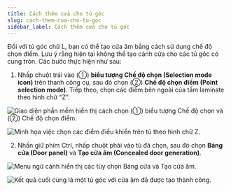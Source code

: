 ```yaml
---
title: Cách thêm cửa cho tủ góc
slug: cach-them-cua-cho-tu-goc
sidebar_label: Cách thêm cửa cho tủ góc
---
```


Đối với tủ góc chữ L, bạn có thể tạo cửa âm bằng cách sử dụng chế độ chọn điểm. Lưu ý rằng hiện tại không thể tạo cánh cửa cho các tủ góc có cung tròn. Các bước thực hiện như sau:

1. Nhấp chuột trái vào (①) **biểu tượng Chế độ chọn (Selection mode icon)** trên thanh công cụ, sau đó chọn (②) **Chế độ chọn điểm (Point selection mode)**. Tiếp theo, chọn các điểm bên ngoài của tấm laminate theo hình chữ "Z".

![Giao diện phần mềm hiển thị cách chọn (①) biểu tượng Chế độ chọn và (②) Chế độ chọn điểm.](https://storage.googleapis.com/jegavn_kb/images/666d4759-914a-4d17-be46-1037e15484bf.png)

![Minh họa việc chọn các điểm điều khiển trên tủ theo hình chữ Z.](https://storage.googleapis.com/jegavn_kb/images/b1cffa27-e1a2-466f-8bf0-12313a60aca4.png)

2. Nhấn giữ phím Ctrl, nhấp chuột phải vào tủ đã chọn, sau đó chọn **Bảng cửa (Door panel)** và **Tạo cửa âm (Concealed door generation)**.

![Menu ngữ cảnh hiển thị các tùy chọn Bảng cửa và Tạo cửa âm.](https://storage.googleapis.com/jegavn_kb/images/c1330259-c681-479c-91d8-acc16a571b74.png)

![Kết quả cuối cùng là một tủ góc với cửa âm đã được tạo thành công.](https://storage.googleapis.com/jegavn_kb/images/9c4feeb8-46bb-41cc-ac83-d267c0113472.png)